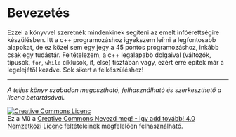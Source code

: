 # Bevezetés

Ezzel a könyvvel szeretnék mindenkinek segíteni az emelt infóérettségire készülésben. Itt a c++ programozáshoz igyekszem leírni a legfontosabb alapokat, de ez közel sem egy jegy a 45 pontos programozáshoz, inkább csak egy tudástár. Feltételezem, a c++ legalapabb dolgaival (változók, típusok, `for`, `while` ciklusok, if, else) tisztában vagy, ezért erre építek már a legelejétől kezdve. Sok sikert a felkészüléshez!

---
*A teljes könyv szabadon megosztható, felhasználható és szerkeszthető a licenc betartásával.*

<a rel="license" href="http://creativecommons.org/licenses/by-sa/4.0/"><img alt="Creative Commons Licenc" style="border-width:0" src="https://i.creativecommons.org/l/by-sa/4.0/88x31.png" /></a><br />Ez a Mű a <a rel="license" href="http://creativecommons.org/licenses/by-sa/4.0/">Creative Commons Nevezd meg! - Így add tovább! 4.0 Nemzetközi Licenc</a> feltételeinek megfelelően felhasználható.